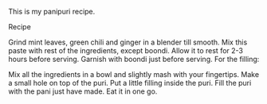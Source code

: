 This is my panipuri recipe.

Recipe 

Grind mint leaves, green chili and ginger in a blender till smooth.
Mix this paste with rest of the ingredients, except boondi.
Allow it to rest for 2-3 hours before serving.
Garnish with boondi just before serving.
For the filling:

Mix all the ingredients in a bowl and slightly mash with your fingertips.
Make a small hole on top of the puri.
Put a little filling inside the puri.
Fill the puri with the pani just have made.
Eat it in one go.